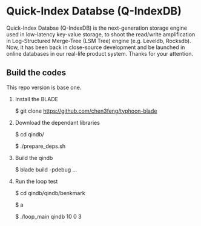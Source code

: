 # Quick-Index Databse (Q-IndexDB)

 Quick-Index Databse (Q-IndexDB) is the next-generation storage engine used in low-latency key-value storage, to shoot the read/write amplification in Log-Structured Merge-Tree (LSM Tree) engine (e.g. Leveldb, Rocksdb). Now, it has been back in close-source development and be launched in online databases in our real-life product system. Thanks for your attention.


## Build the codes

This repo version is base one.

1. Install the BLADE 

    $ git clone https://github.com/chen3feng/typhoon-blade

2. Download the dependant libraries

    $ cd qindb/
    
    $ ./prepare_deps.sh

3. Build the qindb

    $ blade build -pdebug ...

4. Run the loop test

    $ cd qindb/qindb/benkmark
    
    $ a
    
    $ ./loop_main qindb 10 0 3
